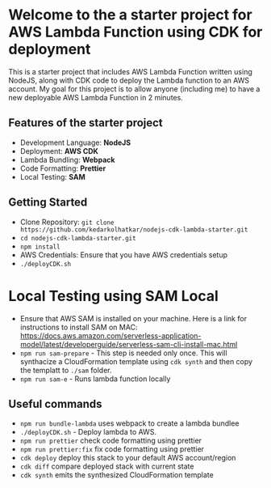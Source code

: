 # Welcome to the a starter project for AWS Lambda Function using CDK for deployment

This is a starter project that includes AWS Lambda Function written using NodeJS, along with CDK code to deploy the Lambda function to an AWS account. My goal for this project is to allow anyone (including me) to have a new deployable AWS Lambda Function in 2 minutes.
## Features of the starter project
- Development Language: **NodeJS**
- Deployment: **AWS CDK**
- Lambda Bundling: **Webpack**
- Code Formatting: **Prettier**
- Local Testing: **SAM**

## Getting Started
- Clone Repository: `git clone https://github.com/kedarkolhatkar/nodejs-cdk-lambda-starter.git`
- `cd nodejs-cdk-lambda-starter.git`
- `npm install`
- AWS Credentials: Ensure that you have AWS credentials setup
- `./deployCDK.sh`

# Local Testing using SAM Local
- Ensure that AWS SAM is installed on your machine. Here is a link for instructions to install SAM on MAC: https://docs.aws.amazon.com/serverless-application-model/latest/developerguide/serverless-sam-cli-install-mac.html
- `npm run sam-prepare` - This step is needed only once. This will synthacize a CloudFormation template using `cdk synth` and then copy the templatt to `./sam` folder. 
- `npm run sam-e` - Runs lambda function locally

## Useful commands

- `npm run bundle-lambda` uses webpack to create a lambda bundlee
- `./deployCDK.sh` - Deploy lambda to AWS.
- `npm run prettier` check code formatting using prettier
- `npm run prettier:fix` fix code formatting using prettier
- `cdk deploy` deploy this stack to your default AWS account/region
- `cdk diff` compare deployed stack with current state
- `cdk synth` emits the synthesized CloudFormation template
